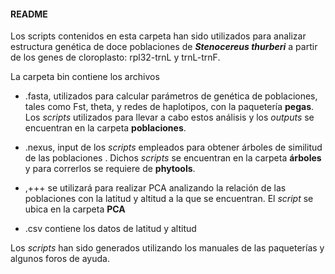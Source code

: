#### README
Los scripts contenidos en esta carpeta han sido utilizados para analizar estructura genética de doce poblaciones de ***Stenocereus thurberi*** a partir de los  genes de cloroplasto:  rpl32-trnL y trnL-trnF.


La carpeta bin contiene los archivos

- .fasta, utilizados para calcular parámetros de genética de poblaciones, tales como Fst, theta, y redes de haplotipos, con la paquetería **pegas**. Los *scripts* utilizados para llevar a cabo estos análisis y los *outputs* se encuentran en la carpeta **poblaciones**.

- .nexus, input de los *scripts* empleados para obtener árboles de similitud de las poblaciones . Dichos *scripts* se encuentran en la carpeta **árboles** y para correrlos se requiere de **phytools**.

- ,+++ se utilizará para realizar PCA analizando la relación de las poblaciones con la latitud y altitud a la que se encuentran. El *script* se ubica en la carpeta **PCA** 

- .csv contiene los datos de latitud y altitud 


Los *scripts* han sido generados utilizando los manuales de las paqueterías y algunos foros de ayuda. 